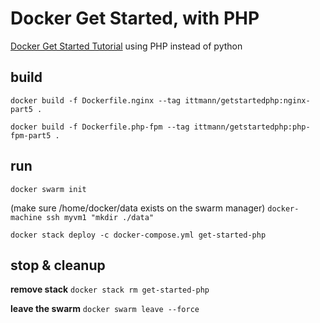 # Docker Get Started, with PHP #
[Docker Get Started Tutorial](https://docs.docker.com/get-started/part5/) using PHP instead of python

## build ##
`docker build -f Dockerfile.nginx --tag ittmann/getstartedphp:nginx-part5 .`

`docker build -f Dockerfile.php-fpm --tag ittmann/getstartedphp:php-fpm-part5 .`

## run ##
`docker swarm init`

(make sure /home/docker/data exists on the swarm manager) `docker-machine ssh myvm1 "mkdir ./data"`

`docker stack deploy -c docker-compose.yml get-started-php`

## stop & cleanup ##
**remove stack**
`docker stack rm get-started-php`

**leave the swarm**
`docker swarm leave --force`
